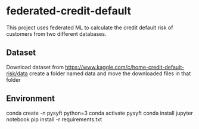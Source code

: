 # federated-credit-default
This project uses federated ML to calculate the credit default risk of customers from two different databases.

## Dataset
Download dataset from https://www.kaggle.com/c/home-credit-default-risk/data
create a folder named data and move the downloaded files in that folder

## Environment

  conda create -n pysyft python=3
  conda activate pysyft
  conda install jupyter notebook
  pip install -r requirements.txt
